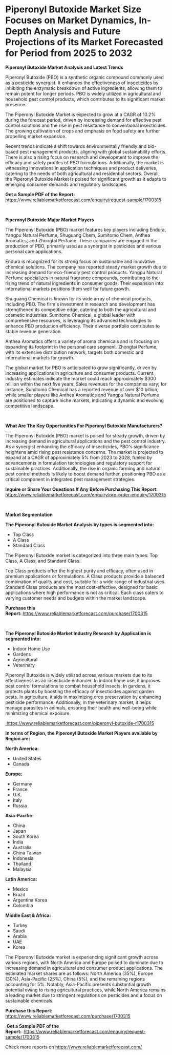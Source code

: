<p><h1>Piperonyl Butoxide Market Size Focuses on Market Dynamics, In-Depth Analysis and Future Projections of its Market Forecasted for Period from 2025 to 2032</h1></p><p><strong>Piperonyl Butoxide Market Analysis and Latest Trends</strong></p>
<p><p>Piperonyl Butoxide (PBO) is a synthetic organic compound commonly used as a pesticide synergist. It enhances the effectiveness of insecticides by inhibiting the enzymatic breakdown of active ingredients, allowing them to remain potent for longer periods. PBO is widely utilized in agricultural and household pest control products, which contributes to its significant market presence.</p><p>The Piperonyl Butoxide Market is expected to grow at a CAGR of 10.2% during the forecast period, driven by increasing demand for effective pest control solutions and the rise in pest resistance to conventional insecticides. The growing cultivation of crops and emphasis on food safety are further propelling market expansion. </p><p>Recent trends indicate a shift towards environmentally friendly and bio-based pest management products, aligning with global sustainability efforts. There is also a rising focus on research and development to improve the efficacy and safety profiles of PBO formulations. Additionally, the market is witnessing innovations in application techniques and product deliveries, catering to the needs of both agricultural and residential sectors. Overall, the Piperonyl Butoxide Market is poised for significant growth as it adapts to emerging consumer demands and regulatory landscapes.</p></p>
<p><strong>Get a Sample PDF of the Report:&nbsp;</strong> <a href="https://www.reliablemarketforecast.com/enquiry/request-sample/1700315?utm_campaign=1874&utm_medium=2&utm_source=Github&utm_content=ia&utm_term=09012025&utm_id=piperonyl-butoxide">https://www.reliablemarketforecast.com/enquiry/request-sample/1700315</a></p>
<p>&nbsp;</p>
<p><strong>Piperonyl Butoxide Major Market Players</strong></p>
<p><p>The Piperonyl Butoxide (PBO) market features key players including Endura, Yangpu Natural Perfume, Shuguang Chem, Sumitomo Chem, Anthea Aromatics, and Zhongtai Perfume. These companies are engaged in the production of PBO, primarily used as a synergist in pesticides and various personal care applications.</p><p>Endura is recognized for its strong focus on sustainable and innovative chemical solutions. The company has reported steady market growth due to increasing demand for eco-friendly pest control products. Yangpu Natural Perfume specializes in natural fragrance compounds, contributing to the rising trend of natural ingredients in consumer goods. Their expansion into international markets positions them well for future growth.</p><p>Shuguang Chemical is known for its wide array of chemical products, including PBO. The firm's investment in research and development has strengthened its competitive edge, catering to both the agricultural and cosmetic industries. Sumitomo Chemical, a global leader with comprehensive resources, is leveraging its advanced technologies to enhance PBO production efficiency. Their diverse portfolio contributes to stable revenue generation.</p><p>Anthea Aromatics offers a variety of aroma chemicals and is focusing on expanding its footprint in the personal care segment. Zhongtai Perfume, with its extensive distribution network, targets both domestic and international markets for growth.</p><p>The global market for PBO is anticipated to grow significantly, driven by increasing applications in agriculture and consumer products. Current industry estimates indicate the market could reach approximately $300 million within the next five years. Sales revenues for the companies vary; for instance, Sumitomo Chemical has a reported revenue of over $10 billion, while smaller players like Anthea Aromatics and Yangpu Natural Perfume are positioned to capture niche markets, indicating a dynamic and evolving competitive landscape.</p></p>
<p>&nbsp;</p>
<p><strong>What Are The Key Opportunities For Piperonyl Butoxide Manufacturers?</strong></p>
<p><p>The Piperonyl Butoxide (PBO) market is poised for steady growth, driven by increasing demand in agricultural applications and the pest control industry. As a synergist enhancing the efficacy of insecticides, PBO's significance heightens amid rising pest resistance concerns. The market is projected to expand at a CAGR of approximately 5% from 2023 to 2028, fueled by advancements in formulation technologies and regulatory support for sustainable practices. Additionally, the rise in organic farming and natural pest control methods is likely to boost demand further, positioning PBO as a critical component in integrated pest management strategies.</p></p>
<p><strong>Inquire or Share Your Questions If Any Before Purchasing This Report:</strong> <a href="https://www.reliablemarketforecast.com/enquiry/pre-order-enquiry/1700315?utm_campaign=1874&utm_medium=2&utm_source=Github&utm_content=ia&utm_term=09012025&utm_id=piperonyl-butoxide">https://www.reliablemarketforecast.com/enquiry/pre-order-enquiry/1700315</a></p>
<p>&nbsp;</p>
<p><strong>Market Segmentation</strong></p>
<p><strong>The Piperonyl Butoxide Market Analysis by types is segmented into:</strong></p>
<p><ul><li>Top Class</li><li>A Class</li><li>Standard Class</li></ul></p>
<p><p>The Piperonyl Butoxide market is categorized into three main types: Top Class, A Class, and Standard Class. </p><p>Top Class products offer the highest purity and efficacy, often used in premium applications or formulations. A Class products provide a balanced combination of quality and cost, suitable for a wide range of industrial uses. Standard Class products are the most cost-effective, designed for basic applications where high performance is not as critical. Each class caters to varying customer needs and budgets within the market landscape.</p></p>
<p><strong>Purchase this Report:&nbsp;</strong><a href="https://www.reliablemarketforecast.com/purchase/1700315?utm_campaign=1874&utm_medium=2&utm_source=Github&utm_content=ia&utm_term=09012025&utm_id=piperonyl-butoxide">https://www.reliablemarketforecast.com/purchase/1700315</a></p>
<p>&nbsp;</p>
<p><strong>The Piperonyl Butoxide Market Industry Research by Application is segmented into:</strong></p>
<p><ul><li>Indoor Home Use</li><li>Gardens</li><li>Agricultural</li><li>Veterinary</li></ul></p>
<p><p>Piperonyl Butoxide is widely utilized across various markets due to its effectiveness as an insecticide enhancer. In indoor home use, it improves pest control formulations to combat household insects. In gardens, it protects plants by boosting the efficacy of insecticides against garden pests. In agriculture, it aids in maximizing crop preservation by enhancing pesticide performance. Additionally, in the veterinary market, it helps manage parasites in animals, ensuring their health and well-being while minimizing chemical exposure.</p></p>
<p><a href="https://www.reliablemarketforecast.com/piperonyl-butoxide-r1700315?utm_campaign=1874&utm_medium=2&utm_source=Github&utm_content=ia&utm_term=09012025&utm_id=piperonyl-butoxide">&nbsp;https://www.reliablemarketforecast.com/piperonyl-butoxide-r1700315</a></p>
<p><strong>In terms of Region, the Piperonyl Butoxide Market Players available by Region are:</strong></p>
<p>
    <p> <strong> North America: </strong>
        <ul>
            <li>United States</li>
            <li>Canada</li>
        </ul>
        </p> 
    <p> <strong> Europe: </strong>
        <ul>
            <li>Germany</li>
            <li>France</li>
            <li>U.K.</li>
            <li>Italy</li>
            <li>Russia</li>
        </ul>
        </p> 
    <p> <strong> Asia-Pacific: </strong>
        <ul>
            <li>China</li>
            <li>Japan</li>
            <li>South Korea</li>
            <li>India</li>
            <li>Australia</li>
            <li>China Taiwan</li>
            <li>Indonesia</li>
            <li>Thailand</li>
            <li>Malaysia</li>
        </ul>
        </p> 
    <p> <strong> Latin America: </strong>
        <ul>
            <li>Mexico</li>
            <li>Brazil</li>
            <li>Argentina Korea</li>
            <li>Colombia</li>
        </ul>
        </p> 
    <p> <strong> Middle East & Africa: </strong>
        <ul>
            <li>Turkey</li>
            <li>Saudi</li>
            <li>Arabia</li>
            <li>UAE</li>
            <li>Korea</li>
        </ul>
    </p>
    </p>
<p><p>The Piperonyl Butoxide market is experiencing significant growth across various regions, with North America and Europe poised to dominate due to increasing demand in agricultural and consumer product applications. The estimated market shares are as follows: North America (35%), Europe (30%), Asia-Pacific (25%), China (5%), and the remaining regions accounting for 5%. Notably, Asia-Pacific presents substantial growth potential owing to rising agricultural practices, while North America remains a leading market due to stringent regulations on pesticides and a focus on sustainable chemicals.</p></p>
<p><strong>Purchase this Report: </strong><a href="https://www.reliablemarketforecast.com/purchase/1700315?utm_campaign=1874&utm_medium=2&utm_source=Github&utm_content=ia&utm_term=09012025&utm_id=piperonyl-butoxide">https://www.reliablemarketforecast.com/purchase/1700315</a></p>
<p>&nbsp;<strong>Get a Sample PDF of the Report:&nbsp;&nbsp;</strong><a href="https://www.reliablemarketforecast.com/enquiry/request-sample/1700315?utm_campaign=1874&utm_medium=2&utm_source=Github&utm_content=ia&utm_term=09012025&utm_id=piperonyl-butoxide">https://www.reliablemarketforecast.com/enquiry/request-sample/1700315</a></p>
<p><strong></strong></p>
<p>Check more reports on <a href="https://www.reliablemarketforecast.com/?utm_campaign=1874&utm_medium=2&utm_source=Github&utm_content=ia&utm_term=09012025&utm_id=piperonyl-butoxide">https://www.reliablemarketforecast.com/</a></p>